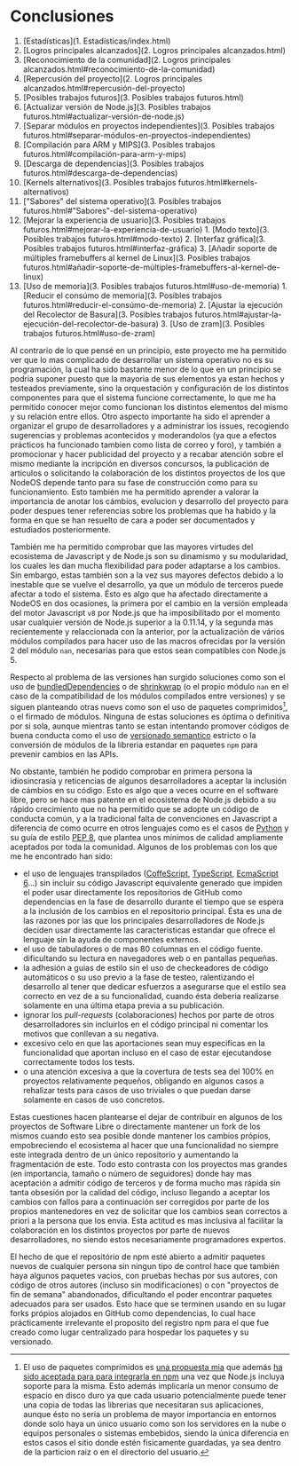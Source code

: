 # Conclusiones

1. [Estadísticas](1. Estadísticas/index.html)
2. [Logros principales alcanzados](2. Logros principales alcanzados.html)
  1. [Reconocimiento de la comunidad](2. Logros principales alcanzados.html#reconocimiento-de-la-comunidad)
  2. [Repercusión del proyecto](2. Logros principales alcanzados.html#repercusión-del-proyecto)
3. [Posibles trabajos futuros](3. Posibles trabajos futuros.html)
  1. [Actualizar versión de Node.js](3. Posibles trabajos futuros.html#actualizar-versión-de-node.js)
  2. [Separar módulos en proyectos independientes](3. Posibles trabajos futuros.html#separar-módulos-en-proyectos-independientes)
  3. [Compilación para ARM y MIPS](3. Posibles trabajos futuros.html#compilación-para-arm-y-mips)
  4. [Descarga de dependencias](3. Posibles trabajos futuros.html#descarga-de-dependencias)
  5. [Kernels alternativos](3. Posibles trabajos futuros.html#kernels-alternativos)
  6. ["Sabores" del sistema operativo](3. Posibles trabajos futuros.html#"Sabores"-del-sistema-operativo)
  7. [Mejorar la experiencia de usuario](3. Posibles trabajos futuros.html#mejorar-la-experiencia-de-usuario)
    1. [Modo texto](3. Posibles trabajos futuros.html#modo-texto)
    2. [Interfaz gráfica](3. Posibles trabajos futuros.html#interfaz-gráfica)
    3. [Añadir soporte de múltiples framebuffers al kernel de Linux](3. Posibles trabajos futuros.html#añadir-soporte-de-múltiples-framebuffers-al-kernel-de-linux)
  8. [Uso de memoria](3. Posibles trabajos futuros.html#uso-de-memoria)
    1. [Reducir el consúmo de memoria](3. Posibles trabajos futuros.html#reducir-el-consúmo-de-memoria)
    2. [Ajustar la ejecución del Recolector de Basura](3. Posibles trabajos futuros.html#ajustar-la-ejecución-del-recolector-de-basura)
    3. [Uso de zram](3. Posibles trabajos futuros.html#uso-de-zram)


Al contrario de lo que pensé en un principio, este proyecto me ha permitido ver
que lo mas complicado de desarrollar un sistema operativo no es su programación,
la cual ha sido bastante menor de lo que en un principio se podria suponer
puesto que la mayoria de sus elementos ya estan hechos y testeados previamente,
sino la orquestación y configuración de los distintos componentes para que el
sistema funcione correctamente, lo que me ha permitido conocer mejor como
funcionan los distintos elementos del mismo y su relación entre ellos. Otro
aspecto importante ha sido el aprender a organizar el grupo de desarrolladores y
a administrar los issues, recogiendo sugerencias y problemas acontecidos y
moderandolos (ya que a efectos prácticos ha funcionado tambien como lista de
correo y foro), y también a promocionar y hacer publicidad del proyecto y a
recabar atención sobre el mismo mediante la incripción en diversos concursos, la
publicación de articulos o solicitando la colaboración de los distintos
proyectos de los que NodeOS depende tanto para su fase de construcción como para
su funcionamiento. Esto también me ha permitido aprender a valorar la
importancia de anotar los cámbios, evolucion y desarrollo del proyecto para
poder despues tener referencias sobre los problemas que ha habido y la forma en
que se han resuelto de cara a poder ser documentados y estudiados posteriormente.

También me ha permitido comprobar que las mayores virtudes del ecosistema de
Javascript y de Node.js son su dinamismo y su modularidad, los cuales les dan
mucha flexibilidad para poder adaptarse a los cambios. Sin embargo, estas
también son a la vez sus mayores defectos debido a lo inestable que se vuelve el
desarrollo, ya que un módulo de terceros puede afectar a todo el sistema. Ésto
es algo que ha afectado directamente a NodeOS en dos ocasiones, la primera por
el cambio en la versión empleada del motor Javascript `v8` por Node.js que ha
imposibilitado por el momento usar cualquier versión de Node.js superior a la
0.11.14, y la segunda mas recientemente y relaccionada con la anterior, por la
actualización de vários módulos compilados para hacer uso de las macros
ofrecidas por la versión 2 del módulo `nan`, necesarias para que estos sean
compatibles con Node.js 5.

Respecto al problema de las versiones han surgido soluciones como son el uso de
[bundledDependencies](https://docs.npmjs.com/files/package.json#bundleddependencies)
o de [shrinkwrap](https://docs.npmjs.com/cli/shrinkwrap) (o el propio módulo
`nan` en el caso de la compatibilidad de los módulos compilados entre versiones)
y se siguen planteando otras nuevs como son el uso de paquetes comprimidos[^1],
o el firmado de módulos. Ninguna de estas soluciones es óptima o definitiva por
si sola, aunque mientras tanto se estan intentando promover códigos de buena
conducta como el uso de [versionado semantico](http://semver.org) estricto o la
conversión de módulos de la libreria estandar en paquetes `npm` para prevenir
cambios en las APIs.

No obstante, también he podido comprobar en primera persona la idiosincrasia y
reticencias de algunos desarrolladores a aceptar la inclusión de cámbios en su
código. Esto es algo que a veces ocurre en el software libre, pero se hace mas
patente en el ecosistema de Node.js debido a su rápido crecimiento que no ha
permitido que se adopte un código de conducta común, y a la tradicional falta
de convenciones en Javascript a diferencia de como ocurre en otros lenguajes
como es el casos de [Python](https://www.python.org) y su guía de estilo
[PEP 8](https://www.python.org/dev/peps/pep-0008), que plantea unos mínimos de
calidad ampliamente aceptados por toda la comunidad. Algunos de los problemas
con los que me he encontrado han sido:

* el uso de lenguajes transpilados ([CoffeScript](http://coffeescript.org),
  [TypeScript](http://www.typescriptlang.org), [EcmaScript 6](http://babeljs.io)...)
  sin incluir su código Javascript equivalente generado que impiden el poder
  usar directamente los repositorios de GitHub como dependencias en la fase de
  desarrollo durante el tiempo que se espera a la inclusión de los cambios en el
  repositorio principal. Ésta es una de las razones por las que los principales
  desarrolladores de Node.js deciden usar directamente las caracteristicas
  estandar que ofrece el lenguaje sin la ayuda de componentes externos.
* el uso de tabuladores o de mas 80 columnas en el código fuente. dificultando
  su lectura en navegadores web o en pantallas pequeñas.
* la adhesión a guias de estilo sin el uso de checkeadores de código automáticos
  o su uso previo a la fase de testeo, ralentizando el desarrollo al tener que
  dedicar esfuerzos a asegurarse que el estilo sea correcto en vez de a su
  funcionalidad, cuando ésta deberia realizarse solamente  en una última etapa
  previa a su publicación.
* ignorar los *pull-requests* (colaboraciones) hechos por parte de otros
  desarrolladores sin incluirlos en el código principal ni comentar los motivos
  que conllevan a su negativa.
* excesivo celo en que las aportaciones sean muy especificas en la funcionalidad
  que aportan incluso en el caso de estar ejecutandose correctamente todos los
  tests.
* o una atención excesiva a que la covertura de tests sea del 100% en proyectos
  relativamente pequeños, obligando en algunos casos a rehalizar tests para
  casos de uso triviales o que puedan darse solamente en casos de uso concretos.

Estas cuestiones hacen plantearse el dejar de contribuir en algunos de los
proyectos de Software Libre o directamente mantener un fork de los mismos cuando
esto sea posible donde mantener los cambios própios, empobreciendo el ecosistema
al hacer que una funcionalidad no siempre este integrada dentro de un único
repositorio y aumentando la fragmentación de este. Todo esto contrasta con los
proyectos mas grandes (en importancia, tamaño o número de seguidores) donde hay
mas aceptación a admitir código de terceros y de forma mucho mas rápida sin
tanta obsesión por la calidad del código, incluso llegando a aceptar los cambios
con fallos para a continuación ser corregidos por parte de los propios
mantenedores en vez de solicitar que los cambios sean correctos a priori a la
persona que los envia. Esta actitud es mas inclusiva al facilitar la
colaboración en los distintos proyectos por parte de nuevos desarrolladores, no
siendo estos necesariamente programadores expertos.

El hecho de que el repositório de npm esté abierto a admitir paquetes nuevos de
cualquier persona sin ningun tipo de control hace que también haya algunos
paquetes vacios, con pruebas hechas por sus autores, con código de otros autores
(incluso sin modificaciones) o con "proyectos de fin de semana" abandonados,
dificultando el poder encontrar paquetes adecuados para ser usados. Esto hace
que se terminen usando en su lugar forks própios alojados en GitHub como
dependencias, lo cual hace prácticamente irrelevante el proposito del registro
npm para el que fue creado como lugar centralizado para hospedar los paquetes y
su versionado.


[^1]: El uso de paquetes comprimidos es [una propuesta mia](https://github.com/nodejs/node/issues/1278) que además [ha sido aceptada para para integrarla en npm](https://github.com/npm/npm/issues/7762) una vez que Node.js incluya soporte para la misma. Esto además implicaría un menor consumo de espacio en disco duro ya que cada usuario potencialmente puede tener una copia de todas las librerias que necesitaran sus aplicaciones, aunque ésto no seria un problema de mayor importancia en entornos donde solo haya un único usuario como son los servidores en la nube o equipos personales o sistemas embebidos, siendo la única diferencia en estos casos el sitio donde estén fisicamente guardadas, ya sea dentro de la particion raiz o en el directorio del usuario.
